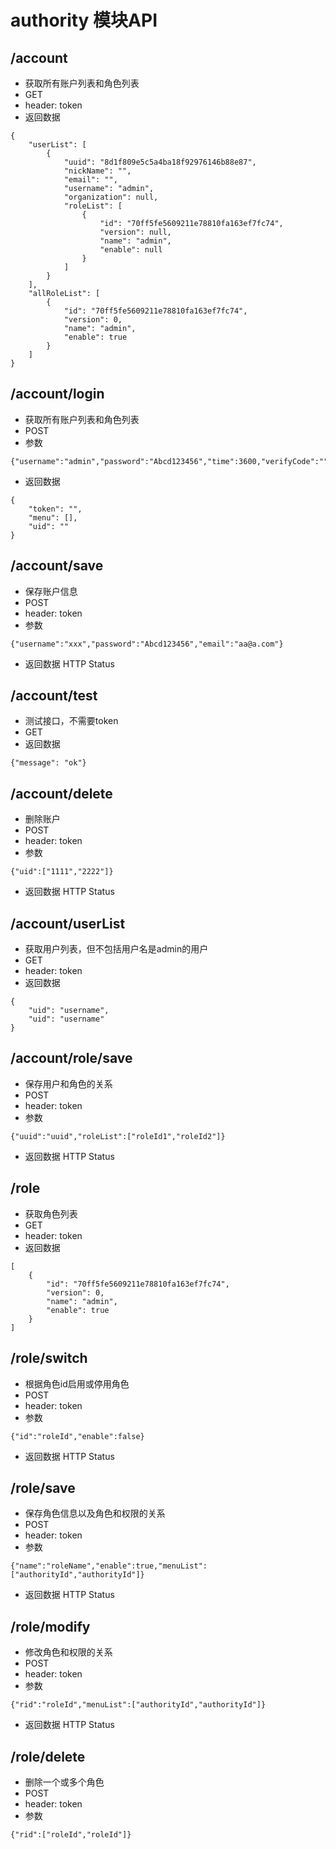 # authority 模块API
## /account
* 获取所有账户列表和角色列表
* GET
* header: token
* 返回数据
```
{
    "userList": [
        {
            "uuid": "8d1f809e5c5a4ba18f92976146b88e87",
            "nickName": "",
            "email": "",
            "username": "admin",
            "organization": null,
            "roleList": [
                {
                    "id": "70ff5fe5609211e78810fa163ef7fc74",
                    "version": null,
                    "name": "admin",
                    "enable": null
                }
            ]
        }
    ],
    "allRoleList": [
        {
            "id": "70ff5fe5609211e78810fa163ef7fc74",
            "version": 0,
            "name": "admin",
            "enable": true
        }
    ]
}
```

## /account/login
* 获取所有账户列表和角色列表
* POST
* 参数
```
{"username":"admin","password":"Abcd123456","time":3600,"verifyCode":"","verifyToken":""}
```
* 返回数据
```
{
    "token": "",
    "menu": [],
    "uid": ""
}
```
    
## /account/save
* 保存账户信息
* POST
* header: token
* 参数
```
{"username":"xxx","password":"Abcd123456","email":"aa@a.com"}
```
* 返回数据
    HTTP Status
    
## /account/test
* 测试接口，不需要token
* GET
* 返回数据
```
{"message": "ok"}
```

## /account/delete
* 删除账户
* POST
* header: token
* 参数
```
{"uid":["1111","2222"]}
```
* 返回数据
    HTTP Status
    
## /account/userList
* 获取用户列表，但不包括用户名是admin的用户
* GET
* header: token
* 返回数据
```
{
    "uid": "username",
    "uid": "username"
}
```    
## /account/role/save
* 保存用户和角色的关系
* POST
* header: token
* 参数
```
{"uuid":"uuid","roleList":["roleId1","roleId2"]}
```
* 返回数据
    HTTP Status
    
## /role
* 获取角色列表
* GET
* header: token
* 返回数据
```
[
    {
        "id": "70ff5fe5609211e78810fa163ef7fc74",
        "version": 0,
        "name": "admin",
        "enable": true
    }
]
```

## /role/switch
* 根据角色id启用或停用角色
* POST
* header: token
* 参数
```
{"id":"roleId","enable":false}
```
* 返回数据
    HTTP Status
    
## /role/save
* 保存角色信息以及角色和权限的关系
* POST
* header: token
* 参数
```
{"name":"roleName","enable":true,"menuList":["authorityId","authorityId"]}
```
* 返回数据
    HTTP Status
    
## /role/modify
* 修改角色和权限的关系
* POST
* header: token
* 参数
```
{"rid":"roleId","menuList":["authorityId","authorityId"]}
```
* 返回数据
    HTTP Status
    
## /role/delete
* 删除一个或多个角色
* POST
* header: token
* 参数
```
{"rid":["roleId","roleId"]}
```